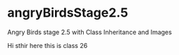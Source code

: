 
# angryBirdsStage2.5

Angry Birds stage 2.5 with Class Inheritance and Images

Hi sthir here this is class 26 
